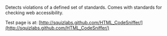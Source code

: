 Detects violations of a defined set of standards. Comes with standards for checking web accessibility.

Test page is at: [http://squizlabs.github.com/HTML_CodeSniffer/](http://squizlabs.github.com/HTML_CodeSniffer/)
